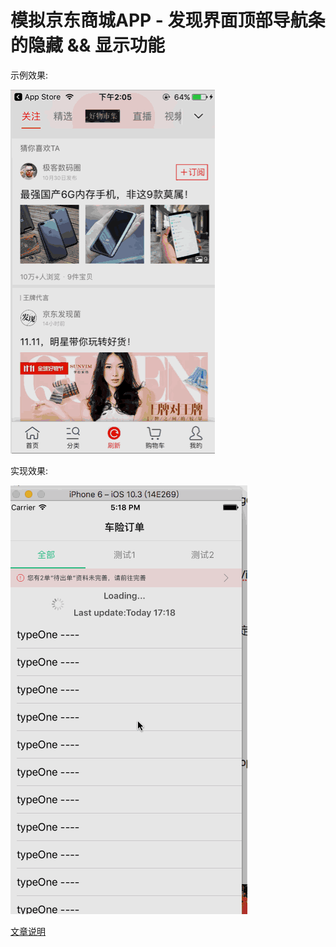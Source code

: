 # 模拟京东商城APP - 发现界面顶部导航条的隐藏 && 显示功能

示例效果:

![京东app](https://github.com/miniLV/moveNavigationBar/blob/master/%E7%A4%BA%E4%BE%8Bdemo.gif)

实现效果:

![demo效果](https://github.com/miniLV/moveNavigationBar/blob/master/%E5%AE%9E%E7%8E%B0demo.gif)


[文章说明](https://www.jianshu.com/p/71c8be2174d9)
